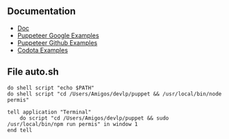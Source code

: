 ## Documentation
- [Doc](https://developers.google.com/web/tools/puppeteer)
- [Puppeteer Google Examples](https://developers.google.com/web/tools/puppeteer/examples)
- [Puppeteer Github Examples](https://github.com/puppeteer/examples)
- [Codota Examples](https://www.codota.com/code/javascript/modules/puppeteer)

## File auto.sh

```shell
do shell script "echo $PATH"
do shell script "cd /Users/Amigos/devlp/puppet && /usr/local/bin/node permis"

tell application "Terminal"
	do script "cd /Users/Amigos/devlp/puppet && sudo /usr/local/bin/npm run permis" in window 1
end tell
```
